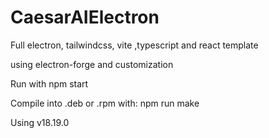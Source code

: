 # CaesarAIElectron

Full electron, tailwindcss, vite ,typescript and react template

using electron-forge and customization 

Run with npm start

Compile into .deb or .rpm with:
npm run make

Using v18.19.0